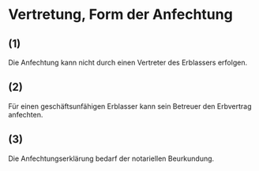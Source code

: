 # Vertretung, Form der Anfechtung



## (1)

 Die Anfechtung kann nicht durch einen Vertreter des Erblassers erfolgen.

## (2)

 Für einen geschäftsunfähigen Erblasser kann sein Betreuer den Erbvertrag anfechten.

## (3)

 Die Anfechtungserklärung bedarf der notariellen Beurkundung. 

